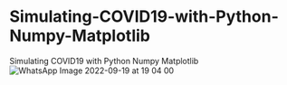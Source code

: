 # Simulating-COVID19-with-Python-Numpy-Matplotlib
Simulating COVID19 with Python Numpy Matplotlib
![WhatsApp Image 2022-09-19 at 19 04 00](https://user-images.githubusercontent.com/99664429/191086900-343aae36-030e-42bf-a3bc-431ebaf218df.jpeg)
